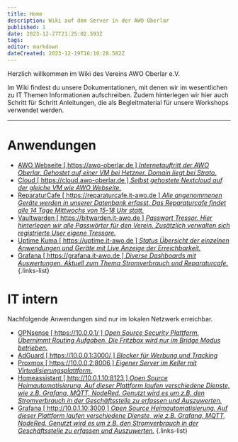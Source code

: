 ```yaml
---
title: Home
description: Wiki auf dem Server in der AWO Oberlar
published: 1
date: 2023-12-27T21:25:02.593Z
tags: 
editor: markdown
dateCreated: 2023-12-19T16:10:28.582Z
---
```


Herzlich willkommen im Wiki des Vereins AWO Oberlar e.V.

Im Wiki findest du unsere Dokumentationen, mit denen wir im wesentlichen zu IT Themen Informationen aufschreiben.
Zudem hinterlegen wir hier auch Schritt für Schritt Anleitungen, die als Begleitmaterial für unsere Workshops verwendet werden.

---

# Anwendungen
- [AWO Webseite [ https://awo-oberlar.de ] *Internetauftritt der AWO Oberlar. Gehostet auf einer VM bei Hetzner. Domain liegt bei Strato.*](https://awo-oberlar.de)
- [Cloud [ https://cloud.awo-oberlar.de ] *Selbst gehostete Nextcloud auf der gleiche VM wie AWO Webseite.*](https://cloud.awo-oberlar.de)
- [ReparaturCafe [ https://reparaturcafe.it-awo.de ] *Alle angenommenen Geräte werden in unserer Datenbank erfasst. Das Reparaturcafe findet alle 14 Tage Mittwochs von 15-18 Uhr statt.*](https://reparaturcafe.it-awo.de)
- [Vaultwarden [ https://bitwarden.it-awo.de ] *Passwort Tressor. Hier hinterlegen wir alle Passwörter für den Verein. Zusätzlich verwalten sich registrierte User eigene Tressore.*](https://bitwarden.it-awo.de)
- [Uptime Kuma [ https://uptime.it-awo.de ] *Status Übersicht der einzelnen Anwendungen und Geräte mit Live Anzeige der Erreichbarkeit.*](https://uptime.it-awo.de)
- [Grafana [ https://grafana.it-awo.de ] *Diverse Dashboards mit Auswertungen. Aktuell zum Thema Stromverbrauch und Reparaturcafe.*](https://grafana.it-awo.de)
{.links-list}


# IT intern
Nachfolgende Anwendungen sind nur im lokalen Netzwerk erreichbar.
- [OPNsense [ https://10.0.0.1/ ] *Open Source Security Plattform. Übernimmt Routing Aufgaben. Die Fritzbox wird nur im Bridge Modus betrieben.*](https://10.0.0.1/)
- [AdGuard [ https://10.0.0.1:3000/ ] *Blocker für Werbung und Tracking*](https://10.0.0.1:3000/)
- [Proxmox [ https://10.0.0.2:8006 ] *Eigener Server im Keller mit Virtualisierungsplattform.*](https://10.0.0.2:8006)
- [Homeassistant [ http://10.0.1.10:8123 ] *Open Source Heimautomatisierung. Auf dieser Plattform laufen verschiedene Dienste, wie z.B. Grafana, MQTT, NodeRed. Genutzt wird es um z.B. den Stromverbrauch in der Geschäftsstelle zu erfassen und Auszuwerten.*](http://10.0.1.10:8123)
- [Grafana [ http://10.0.1.10:3000 ] *Open Source Heimautomatisierung. Auf dieser Plattform laufen verschiedene Dienste, wie z.B. Grafana, MQTT, NodeRed. Genutzt wird es um z.B. den Stromverbrauch in der Geschäftsstelle zu erfassen und Auszuwerten.*](http://10.0.1.10:3000)
{.links-list}







